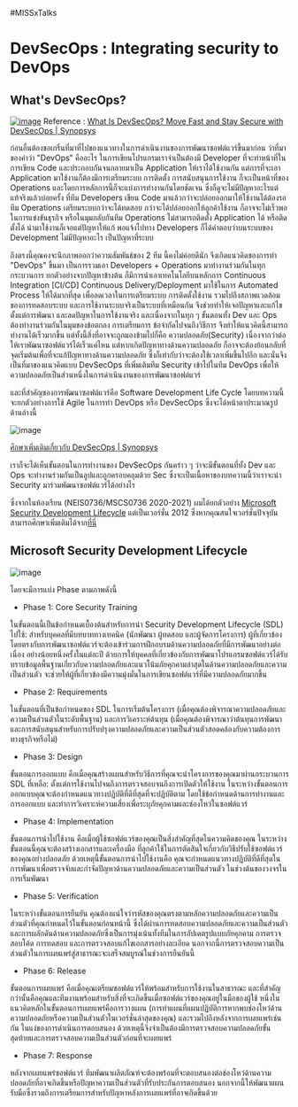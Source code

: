 #MISSxTalks
# DevSecOps : Integrating security to DevOps

## What's DevSecOps?
[![image](https://user-images.githubusercontent.com/74785668/110267816-26d1db80-7ff3-11eb-8dd7-05f20f461b10.png)](https://www.youtube.com/embed/OGV-z2xh09A "What Is DevSecOps?")
Reference : [What Is DevSecOps? Move Fast and Stay Secure with DevSecOps | Synopsys](https://www.youtube.com/embed/OGV-z2xh09A "Synopsys")

ก่อนอื่นต้องขอเกริ่นที่มาที่ไปของแนวทางในการดำเนินงานของการพัฒนาซอฟต์แวร์ขึ้นมาก่อน ว่าที่มาของคำว่า "DevOps" คืออะไร ในการเขียนโปรแกรมเราจำเป็นต้องมี Developer ที่จะทำหน้าที่ในการเขียน Code และประกอบกันจนกลายมาเป็น Application ให้เราได้ใช้งานกัน แต่การที่จะเอา Application มาใช้งานก็ต้องมีการเตรียมระบบ การติดตั้ง การสนับสนุนการใช้งาน ก็จะเป็นหน้าที่ของ Operations และโดยการหลักการนี้ก็จะแบ่งการทำงานกันโดยชัดเจน ซึ่งก็ดูจะไม่มีปัญหาอะไรแต่แท้จริงแล้วบ่อยครั้ง ที่ทีม Developers เขียน Code มาแล้วกว่าจะปล่อยออกมาให้ใช้งานได้ต้องรอทีม Operations เตรียมระบบกว่าจะได้ทดสอบ กว่าจะได้ปล่อยออกให้ลูกค้าใช้งาน ก็อาจจะไม่เร็วพอในการแข่งขันธุรกิจ หรือในมุมกลับกันทีม Operations ไม่สามารถติดตั้ง Application ได้ หรือติดตั้งได้ นำมาใช้งานก็เจอแต่ปัญหาให้แก้ พอแจ้งไปทาง Developers ก็ได้คำตอบว่าบนระบบของ Development ไม่มีปัญหาอะไร เป็นปัญหาที่ระบบ 

ถึงตรงนี้คุณคงจะนึกภาพออกว่าความสัมพันธ์ของ 2 ทีม นี้คงไม่ค่อยดีนัก จึงเกิดแนวคิดของการทำ "DevOps" ขึ้นมา เป็นการรวมเอา Developers + Operations มาทำงานร่วมกันในทุกกระบวนการ ยกตัวอย่างจากปัญหาข้างต้น ก็มีการนำเอาเทคโนโลยีบนหลักการ Continuous Integration [CI/CD] Continuous Delivery/Deployment มาใช้ในการ Automated Process ให้ได้มากที่สุด เพื่อลดเวลาในการเตรียมระบบ การติดตั้งใช้งาน รวมไปถึงสภาพแวดล้อมของการทดสอบระบบ และการใช้งานระบบจริงเป็นระบบที่เหมือนกัน จึงช่วยทำให้เจอปัญหาและแก้ไขตั้งแต่การพัฒนา และลดปัญหาในการใช้งานจริง และเนื่องจากในทุก ๆ ขั้นตอนทั้ง Dev และ Ops ต้องทำงานร่วมกันในมุมของข้อตกลง การเตรียมการ ข้อจำกัดไปจนถึงวิธีการ จึงทำให้แนวคิดนี้สามารถทำงานได้เร็วมากขึ้น แต่ทั้งนี้สิ่งที่อาจจะถูกมองข้ามไปก็คือ ความปลอดภัย(Security) เนื่องจากว่าต่อให้เราพัฒนาซอฟต์แวร์ได้เร็วแค่ไหน แต่หากเกิดปัญหาทางด้านความปลอดภัย ก็อาจจะต้องย้อนกลับที่จุดเริ่มต้นเพื่อที่จะแก้ปัญหาทางด้านความปลอดภัย ซึ่งก็เท่ากับว่าจะต้องใช้เวลาเพิ่มขึ้นไปอีก และนั่นจึงเป็นที่มาของแนวคิดแบบ DevSecOps ที่เพิ่มเติมทีม Security เข้าไปในทีม DevOps เพื่อให้ความปลอดภัยเป็นส่วนหนึ่งในการดำเนินงานของการพัฒนาซอฟต์แวร์

และที่สำคัญของการพัฒนาซอฟต์แวร์คือ Software Development Life Cycle โดยบทความนี้จะยกตัวอย่างการใช้ Agile ในการทำ DevOps หรือ DevSecOps ซึ่งจะได้หน้าตาประมาณรูปด้านล่างนี้

![image](https://www.synopsys.com/content/dam/synopsys/sig-assets/images/devsecops-with-shield.jpg.imgw.850.x.jpg)

[ศึกษาเพิ่มเติมเกี่ยวกับ DevSecOps | Synopsys](https://www.synopsys.com/glossary/what-is-devsecops.html)

เราก็จะได้เห็นขั้นตอนในการทำงานของ DevSecOps กันคร่าว ๆ ว่าจะมีขั้นตอนที่ทั้ง Dev และ Ops จะทำงานร่วมกันเป็นลูปและถูกครอบคลุมด้วย Sec ซึ่งจะเป็นเนื้อหาของบทความนี้ว่าเราจะนำ Security มาร่วมพัฒนาซอฟต์แวร์ได้อย่างไร

ซึ่งจากในห้องเรียน (NEIS0736/MSCS0736 2020-2021) ผมได้ยกตัวอย่าง [Microsoft Security Development Lifecycle](https://social.technet.microsoft.com/wiki/contents/articles/7100.the-security-development-lifecycle.aspx) แต่เป็นเวอร์ชั่น 2012 ซึ่งหากคุณสนใจเวอร์ชั่นปัจจุบันสามารถศึกษาเพิ่มเติมได้จาก[ที่นี่](https://www.microsoft.com/en-us/securityengineering)


## Microsoft Security Development Lifecycle

![image](https://social.technet.microsoft.com/wiki/cfs-filesystemfile.ashx/__key/communityserver-wikis-components-files/00-00-00-00-05/5554.SDL_5F00_Steps.jpg)

โดยจะมีการแบ่ง Phase ตามภาพดังนี้

- Phase 1: Core Security Training

ในขั้นตอนนี้เป็นข้อกำหนดเบื้องต้นสำหรับการนำ Security Development Lifecycle (SDL) ไปใช้: สำหรับบุคคลที่มีบทบาททางเทคนิค (นักพัฒนา ผู้ทดสอบ และผู้จัดการโครงการ) ผู้ที่เกี่ยวข้องโดยตรงกับการพัฒนาซอฟต์แวร์จะต้องเข้าร่วมการฝึกอบรมด้านความปลอดภัยที่มีการพัฒนาอย่างต่อเนื่อง อย่างน้อยหนึ่งครั้งในแต่ละปี ด้วยการให้บุคคลที่เกี่ยวข้องกับการพัฒนาโปรแกรมซอฟต์แวร์ได้รับทราบข้อมูลพื้นฐานเกี่ยวกับความปลอดภัยและแนวโน้มภัยคุกคามล่าสุดในด้านความปลอดภัยและความเป็นส่วนตัว จะช่วยให้ผู้ที่เกี่ยวข้องมีความมุ่งมั่นในการเขียนซอฟต์แวร์ที่มีความปลอดภัยมากขึ้น

- Phase 2: Requirements

ในขั้นตอนที่เป็นข้อกำหนดของ SDL ในการเริ่มต้นโครงการ (เมื่อคุณต้องพิจารณาความปลอดภัยและความเป็นส่วนตัวในระดับพื้นฐาน) และการวิเคราะห์ต้นทุน (เมื่อคุณต้องพิจารณาว่าต้นทุนการพัฒนาและการสนับสนุนสำหรับการปรับปรุงความปลอดภัยและความเป็นส่วนตัวสอดคล้องกับความต้องการทางธุรกิจหรือไม่)

- Phase 3: Design

ขั้นตอนการออกแบบ คือเมื่อคุณสร้างแผนสำหรับวิธีการที่คุณจะนำโครงการของคุณมาผ่านกระบวนการ SDL ที่เหลือ: ตั้งแต่การใช้งานไปจนถึงการตรวจสอบจนถึงการเปิดตัวให้ใช้งาน ในระหว่างขั้นตอนการออกแบบคุณจะต้องกำหนดแนวทางปฏิบัติที่ดีที่สุดที่จะปฏิบัติตาม โดยใช้ข้อกำหนดด้านการทำงานและการออกแบบ และทำการวิเคราะห์ความเสี่ยงเพื่อระบุภัยคุกคามและช่องโหว่ในซอฟต์แวร์

- Phase 4: Implementation

ขั้นตอนการนำไปใช้งาน คือเมื่อผู้ใช้ซอฟต์แวร์ของคุณเป็นสิ่งสำคัญที่สุดในความคิดของคุณ ในระหว่างขั้นตอนนี้คุณจะต้องสร้างเอกสารและเครื่องมือ ที่ลูกค้าใช้ในการตัดสินใจเกี่ยวกับวิธีปรับใช้ซอฟต์แวร์ของคุณอย่างปลอดภัย ด้วยเหตุนี้ขั้นตอนการนำไปใช้งานคือ คุณจะกำหนดแนวทางปฏิบัติที่ดีที่สุดในการพัฒนาเพื่อตรวจจับและกำจัดปัญหาด้านความปลอดภัยและความเป็นส่วนตัว ในช่วงต้นของวงจรในการเริ่มพัฒนา

- Phase 5: Verification

ในระหว่างขั้นตอนการยืนยัน คุณต้องแน่ใจว่ารหัสของคุณตรงตามหลักความปลอดภัยและความเป็นส่วนตัวที่คุณกำหนดไว้ในขั้นตอนก่อนหน้านี้ ซึ่งได้ผ่านการทดสอบความปลอดภัยและความเป็นส่วนตัว และการผลักดันด้านความปลอดภัยซึ่งเป็นการมุ่งเน้นทั้งทีมในการอัปเดตรูปแบบภัยคุกคาม การตรวจสอบโค้ด การทดสอบ และการตรวจสอบแก้ไขเอกสารอย่างละเอียด นอกจากนี้การตรวจสอบความเป็นส่วนตัวในการเผยแพร่สู่สาธารณะจะเสร็จสมบูรณ์ในช่วงการยืนยันนี้

- Phase 6: Release

ขั้นตอนการเผยแพร่ คือเมื่อคุณเตรียมซอฟต์แวร์ให้พร้อมสำหรับการใช้งานในสาธารณะ และที่สำคัญกว่านั้นคือคุณและทีมงานพร้อมสำหรับสิ่งที่จะเกิดขึ้นเมื่อซอฟต์แวร์ของคุณอยู่ในมือของผู้ใช้ หนึ่งในแนวคิดหลักในขั้นตอนการเผยแพร่คือการวางแผน (การทำแผนที่แผนปฏิบัติการหากพบช่องโหว่ด้านความปลอดภัยหรือความเป็นส่วนตัวในเวอร์ชั่นล่าสุดของคุณ) และรวมไปถึงหลังจากการเผยแพร่เช่นกัน ในแง่ของการดำเนินการตอบสนอง ด้วยเหตุนี้จึงจำเป็นต้องมีการตรวจสอบความปลอดภัยขั้นสุดท้ายและการตรวจสอบความเป็นส่วนตัวก่อนที่จะเผยแพร่

- Phase 7: Response

หลังจากเผยแพร่ซอฟต์แวร์ ทีมพัฒนาผลิตภัณฑ์จะต้องพร้อมที่จะตอบสนองต่อช่องโหว่ด้านความปลอดภัยที่อาจเกิดขึ้นหรือปัญหาความเป็นส่วนตัวที่รับประกันการตอบสนอง นอกจากนี้ให้พัฒนาแผนรับมือซึ่งรวมถึงการเตรียมการสำหรับปัญหาหลังการเผยแพร่ที่อาจเกิดขึ้นด้วย

